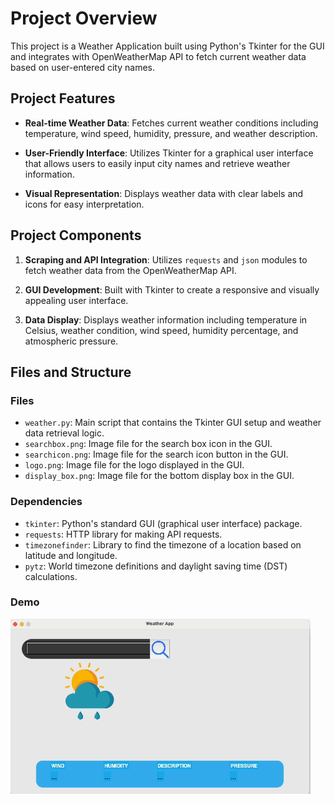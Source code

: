 # Project Overview

This project is a Weather Application built using Python's Tkinter for the GUI and integrates with OpenWeatherMap API to fetch current weather data based on user-entered city names.

## Project Features

- **Real-time Weather Data**: Fetches current weather conditions including temperature, wind speed, humidity, pressure, and weather description.
   
- **User-Friendly Interface**: Utilizes Tkinter for a graphical user interface that allows users to easily input city names and retrieve weather information.

- **Visual Representation**: Displays weather data with clear labels and icons for easy interpretation.

## Project Components

1. **Scraping and API Integration**: Utilizes `requests` and `json` modules to fetch weather data from the OpenWeatherMap API.

2. **GUI Development**: Built with Tkinter to create a responsive and visually appealing user interface.

3. **Data Display**: Displays weather information including temperature in Celsius, weather condition, wind speed, humidity percentage, and atmospheric pressure.

## Files and Structure

### Files

- `weather.py`: Main script that contains the Tkinter GUI setup and weather data retrieval logic.
- `searchbox.png`: Image file for the search box icon in the GUI.
- `searchicon.png`: Image file for the search icon button in the GUI.
- `logo.png`: Image file for the logo displayed in the GUI.
- `display_box.png`: Image file for the bottom display box in the GUI.

### Dependencies

- `tkinter`: Python's standard GUI (graphical user interface) package.
- `requests`: HTTP library for making API requests.
- `timezonefinder`: Library to find the timezone of a location based on latitude and longitude.
- `pytz`: World timezone definitions and daylight saving time (DST) calculations.

### Demo

![demo](https://github.com/tahakh03/Weather-Application/blob/main/demo.gif)
